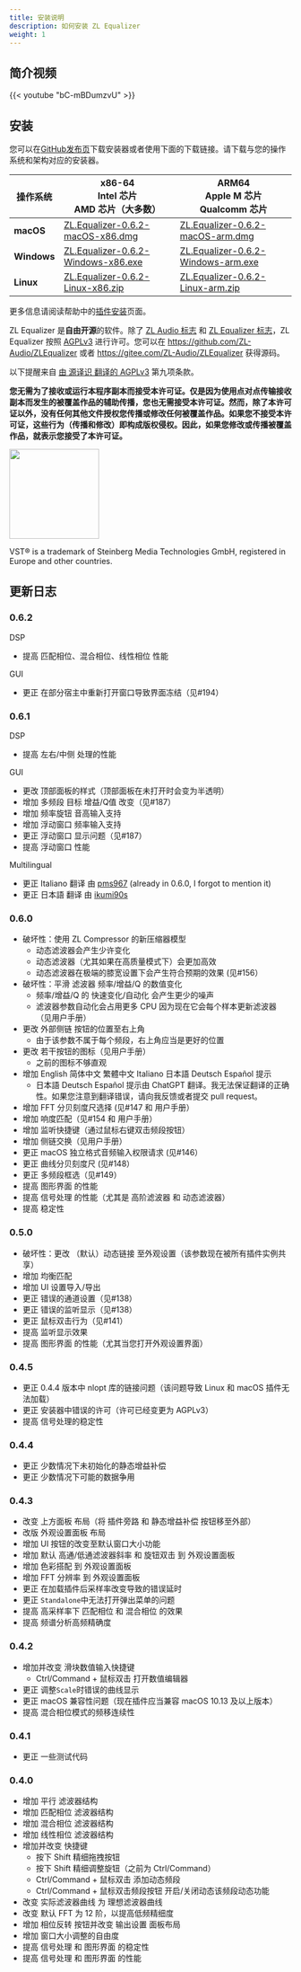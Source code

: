 ```yaml
---
title: 安装说明
description: 如何安装 ZL Equalizer
weight: 1
---
```


## 简介视频

{{< youtube "bC-mBDumzvU" >}}

## 安装

您可以在[GitHub发布页](https://github.com/ZL-Audio/ZLEqualizer/releases/latest)下载安装器或者使用下面的下载链接。请下载与您的操作系统和架构对应的安装器。

| 操作系统        | x86-64<br>Intel 芯片<br>AMD 芯片（大多数）                                                                                                        | ARM64<br>Apple M 芯片<br>Qualcomm 芯片                                                                                                       |
| ----------- | ---------------------------------------------------------------------------------------------------------------------------------------- | ---------------------------------------------------------------------------------------------------------------------------------------- |
| **macOS**   | [ZL.Equalizer-0.6.2-macOS-x86.dmg](https://github.com/ZL-Audio/ZLEqualizer/releases/download/0.6.2/ZL.Equalizer-0.6.2-macOS-x86.dmg)     | [ZL.Equalizer-0.6.2-macOS-arm.dmg](https://github.com/ZL-Audio/ZLEqualizer/releases/download/0.6.2/ZL.Equalizer-0.6.2-macOS-arm.dmg)     |
| **Windows** | [ZL.Equalizer-0.6.2-Windows-x86.exe](https://github.com/ZL-Audio/ZLEqualizer/releases/download/0.6.2/ZL.Equalizer-0.6.2-Windows-x86.exe) | [ZL.Equalizer-0.6.2-Windows-arm.exe](https://github.com/ZL-Audio/ZLEqualizer/releases/download/0.6.2/ZL.Equalizer-0.6.2-Windows-arm.exe) |
| **Linux**   | [ZL.Equalizer-0.6.2-Linux-x86.zip](https://github.com/ZL-Audio/ZLEqualizer/releases/download/0.6.2/ZL.Equalizer-0.6.2-Linux-x86.zip)     | [ZL.Equalizer-0.6.2-Linux-arm.zip](https://github.com/ZL-Audio/ZLEqualizer/releases/download/0.6.2/ZL.Equalizer-0.6.2-Linux-arm.zip)     |

更多信息请阅读帮助中的[插件安装](../../help/plugin_installation)页面。

ZL Equalizer 是**自由开源**的软件。除了 [ZL Audio 标志](https://github.com/ZL-Audio/ZLEqualizer/blob/main/assets/zlaudio.svg) 和 [ZL Equalizer 标志](https://github.com/ZL-Audio/ZLEqualizer/blob/main/assets/logo.svg)，ZL Equalizer 按照 [AGPLv3](https://www.gnu.org/licenses/agpl-3.0.en.html) 进行许可。您可以在 https://github.com/ZL-Audio/ZLEqualizer 或者 https://gitee.com/ZL-Audio/ZLEqualizer 获得源码。

以下提醒来自 [由 源译识 翻译的 AGPLv3](https://atomgit.com/translation/Contransus) 第九项条款。

**您无需为了接收或运行本程序副本而接受本许可证。仅是因为使用点对点传输接收副本而发生的被覆盖作品的辅助传播，您也无需接受本许可证。然而，除了本许可证以外，没有任何其他文件授权您传播或修改任何被覆盖作品。如果您不接受本许可证，这些行为（传播和修改）即构成版权侵权。因此，如果您修改或传播被覆盖作品，就表示您接受了本许可证。**

<img src="/images/vst3.png" style="width: 120pt; max-width: 100%; height: auto"/>

VST® is a trademark of Steinberg Media Technologies GmbH, registered in Europe and other countries.

## 更新日志

### 0.6.2

DSP

- 提高 匹配相位、混合相位、线性相位 性能

GUI

- 更正 在部分宿主中重新打开窗口导致界面冻结（见#194）

### 0.6.1

DSP

- 提高 左右/中侧 处理的性能

GUI

- 更改 顶部面板的样式（顶部面板在未打开时会变为半透明）
- 增加 多频段 目标 增益/Q值 改变（见#187）
- 增加 频率旋钮 音高输入支持
- 增加 浮动窗口 频率输入支持
- 更正 浮动窗口 显示问题（见#187）
- 提高 浮动窗口 性能

Multilingual

- 更正 Italiano 翻译 由 [pms967](https://github.com/pms967) (already in 0.6.0, I forgot to mention it)
- 更正 日本語 翻译 由 [ikumi90s](https://github.com/ikumi90s)

### 0.6.0

- 破坏性：使用 ZL Compressor 的新压缩器模型
	- 动态滤波器会产生少许变化
	- 动态滤波器（尤其如果在高质量模式下）会更加高效
	- 动态滤波器在极端的膝宽设置下会产生符合预期的效果 (见#156）
- 破坏性：平滑 滤波器 频率/增益/Q 的数值变化
	- 频率/增益/Q 的 快速变化/自动化 会产生更少的噪声
	- 滤波器参数自动化会占用更多 CPU 因为现在它会每个样本更新滤波器（见用户手册）
- 更改 外部侧链 按钮的位置至右上角
	- 由于该参数不属于每个频段，右上角应当是更好的位置
- 更改 若干按钮的图标（见用户手册）
	- 之前的图标不够直观
- 增加 English 简体中文 繁體中文 Italiano 日本語 Deutsch Español 提示
  - 日本語 Deutsch Español 提示由 ChatGPT 翻译。我无法保证翻译的正确性。如果您注意到翻译错误，请向我反馈或者提交 pull request。
- 增加 FFT 分贝刻度尺选择 (见#147 和 用户手册）
- 增加 响度匹配（见#154 和 用户手册）
- 增加 监听快捷键（通过鼠标右键双击频段按钮）
- 增加 侧链交换（见用户手册）
- 更正 macOS 独立格式音频输入权限请求 (见#146）
- 更正 曲线分贝刻度尺 (见#148）
- 更正 多频段框选（见#149）
- 提高 图形界面 的性能
- 提高 信号处理 的性能（尤其是 高阶滤波器 和 动态滤波器）
- 提高 稳定性

### 0.5.0

- 破坏性：更改 （默认）动态链接 至外观设置（该参数现在被所有插件实例共享）
- 增加 均衡匹配
- 增加 UI 设置导入/导出
- 更正 错误的通道设置（见#138）
- 更正 错误的监听显示（见#138）
- 更正 鼠标双击行为（见#141）
- 提高 监听显示效果
- 提高 图形界面 的性能（尤其当您打开外观设置界面）

### 0.4.5

- 更正 0.4.4 版本中 nlopt 库的链接问题（该问题导致 Linux 和 macOS 插件无法加载）
- 更正 安装器中错误的许可（许可已经变更为 AGPLv3）
- 提高 信号处理的稳定性

### 0.4.4

- 更正 少数情况下未初始化的静态增益补偿
- 更正 少数情况下可能的数据争用

### 0.4.3

- 改变 上方面板 布局（将 插件旁路 和 静态增益补偿 按钮移至外部）
- 改版 外观设置面板 布局
- 增加 UI 按钮的改变至默认窗口大小功能
- 增加 默认 高通/低通滤波器斜率 和 旋钮双击 到 外观设置面板
- 增加 色彩搭配 到 外观设置面板
- 增加 FFT 分辨率 到 外观设置面板
- 更正 在加载插件后采样率改变导致的错误延时
- 更正 `Standalone`中无法打开弹出菜单的问题
- 提高 高采样率下 匹配相位 和 混合相位 的效果
- 提高 频谱分析高频精确度

### 0.4.2

- 增加并改变 滑块数值输入快捷键
  - Ctrl/Command + 鼠标双击 打开数值编辑器
- 更正 调整`Scale`时错误的曲线显示
- 更正 macOS 兼容性问题（现在插件应当兼容 macOS 10.13 及以上版本）
- 提高 混合相位模式的频移连续性

### 0.4.1

- 更正 一些测试代码

### 0.4.0

- 增加 平行 滤波器结构
- 增加 匹配相位 滤波器结构
- 增加 混合相位 滤波器结构
- 增加 线性相位 滤波器结构
- 增加并改变 快捷键
  - 按下 Shift 精细拖拽按钮
  - 按下 Shift 精细调整旋钮（之前为 Ctrl/Command）
  - Ctrl/Command + 鼠标双击 添加动态频段
  - Ctrl/Command + 鼠标双击频段按钮 开启/关闭动态该频段动态功能
- 改变 实际滤波器曲线 为 理想滤波器曲线
- 改变 默认 FFT 为 12 阶，以提高低频精细度
- 增加 相位反转 按钮并改变 输出设置 面板布局
- 增加 窗口大小调整的自由度
- 提高 信号处理 和 图形界面 的稳定性
- 提高 信号处理 和 图形界面 的性能
